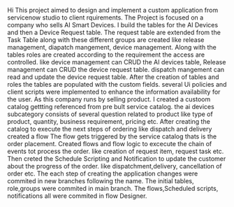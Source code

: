 Hi This project aimed to design and implement a custom application from servicenow studio to client rquirements.
The Project is focused on a company who sells AI Smart Devices. I build the tables for the AI Devices and then a Device Request table.
The request table are extended from the Task Table along with these different groups are created like release management, diapatch mangement, device management.
Along with the tables roles are created according to the requirement the access are controlled. like device management can CRUD the AI devices table, Release management can CRUD the device request table. dispatch mangement can read and update the device request table.
After the creation of tables and roles the tables are populated with the custom fields. several Ui policies and client scripts were implemented to enhance the information availability for the user.
As this company runs by selling product. I created a custoom catalog gettting referenced from pre bult service catalog. the ai devices subcategory consists of several question related to product like type of product, quantity, business requirement, pricing etc.
After creating the catalog to execute the next steps of ordering like dispatch and delivery created a flow
The flow gets triggered by the service catalog thats is the order placement. Created flows and flow logic to excecute the chain of events tot process the order. like creation of request item, request task etc.
Then creted the Schedule Scripting and Notification to update the customer about the progress of the order. like dispatchment,delivery, cancellation of order etc. 
The each step of creating the application changes were commited in new branches following the name. The initial tables, role,groups were commited in main branch. The flows,Scheduled scripts, notifications all were  commited in flow Designer.
